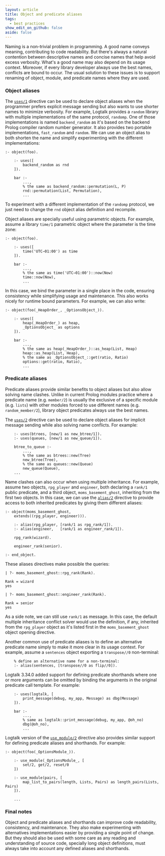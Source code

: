 ```yaml
---
layout: article
title: Object and predicate aliases
tags:
  - best practices
show_edit_on_github: false
aside: false
---
```


Naming is a non-trivial problem in programming. A good name conveys meaning,
contributing to code readability. But there's always a natural contention
between descriptive names and concise names that help avoid excess verbosity.
What's a good name may also depend on its usage context. Moreover, if every
library developer always use the best names, conflicts are bound to occur.
The usual solution to these issues is to support renaming of object, module,
and predicate names where they are used.

### Object aliases

The [`uses/1`](https://logtalk.org/manuals/refman/directives/uses_1.html)
directive can be used to declare object aliases when the programmer prefers
explicit message sending but also wants to use shorter names to minimize
verbosity. For example, Logtalk provides a `random` library with multiple
implementations of the same protocol, `randomp`. One of those implementations
is named `backend_random` as it's based on the backend Prolog compiler random
number generator. It also provides two portable implementations, `fast_random`
and `random`. We can use an object alias to both shorten the name and simplify
experimenting with the different implementations:

```logtalk
:- object(foo).

    :- uses([
        backend_random as rnd
    ]).

    bar :-
        ...,
        % the same as backend_random::permutation(L, P)
        rnd::permutation(List, Permutation),
        ...
```

To experiment with a different implementation of the `randomp` protocol,
we just need to change the `rnd` object alias definition and recompile.

Object aliases are specially useful using parametric objects. For example,
assume a library `time/1` parametric object where the parameter is the time
zone:

```logtalk
:- object(foo).

    :- uses([
        time('UTC−01:00') as time
    ]).

    bar :-
        ...,
        % the same as time('UTC−01:00')::now(Now)
        time::now(Now),
        ...
```

In this case, we bind the parameter in a single place in the code,
ensuring consistency while simplifying usage and maintenance. This
also works nicely for runtime bound parameters. For example, we can
also write:

```logtalk
:- object(foo(_HeapOrder_, _OptionsObject_)).

    :- uses([
        heap(_HeapOrder_) as heap,
        _OptionsObject_ as options
    ]).

    bar :-
        ...,
        % the same as heap(_HeapOrder_)::as_heap(List, Heap)
        heap::as_heap(List, Heap),
        % the same as _OptionsObject_::get(ratio, Ratio)
        options::get(ratio, Ratio),
        ...
```


### Predicate aliases

Predicate aliases provide similar benefits to object aliases but also allow
solving name clashes. Unlike in current Prolog modules practice where a
predicate name (e.g. `member/2`) is usually the exclusive of a specific
module (e.g. `lists`) with other modules forced to use different names
(e.g. `random_member/2`), library object predicates always use the best names.

The [`uses/2`](https://logtalk.org/manuals/refman/directives/uses_2.html)
directive can be used to declare object aliases for implicit message sending
while also solving name conflicts.
For example:

```logtalk
    :- uses(btrees, [new/1 as new_btree/1]).
    :- uses(queues, [new/1 as new_queue/1]).
    
    btree_to_queue :-
        ...,
        % the same as btrees::new(Tree)
        new_btree(Tree),
        % the same as queues::new(Queue)
        new_queue(Queue),
    ...
```

Name clashes can also occur when using multiple inheritance. For example, assume
two objects, `rpg_player` and `engineer`, both declaring a `rank/1` public
predicate, and a third object, `moms_basement_ghost`, inheriting from the first
two objects. In this case, we can use the [`alias/2`](https://logtalk.org/manuals/refman/directives/alias_2.html)
directive to provide access to both inherited predicates by giving them
different aliases:

```logtalk
:- object(moms_basement_ghost,
    extends((rpg_player, engineer))).

    :- alias(rpg_player, [rank/1 as rpg_rank/1]).
    :- alias(engineer,   [rank/1 as engineer_rank/1]).

    rpg_rank(wizard).

    engineer_rank(senior).

:- end_object.
```

These aliases directives make possible the queries:

```text
| ?- moms_basement_ghost::rpg_rank(Rank).

Rank = wizard
yes

| ?- moms_basement_ghost::engineer_rank(Rank).

Rank = senior
yes
```

As a side note, we can still use `rank/1` as message. In this case, the default
multiple inheritance conflict solver would use the definition, if any, inherited
from the `rpg_player` object as it's listed first in the `moms_basement_ghost`
object opening directive.

Another common use of predicate aliases is to define an alternative predicate
name simply to make it more clear in its usage context. For example, assume a
`sentences` object exporting a `transpose//0` non-terminal:

```logtalk
    % define an alternative name for a non-terminal:
    :- alias(sentences, [transpose//0 as flip//0]).
```

Logtalk 3.34.0 added support for defining predicate shorthands where one
or more arguments can be omitted by binding the arguments in the original
predicate call template. For example:

```logtalk
    :- uses(logtalk, [
        print_message(debug, my_app, Message) as dbg(Message)
    ]).

    bar :-
        ...,
        % same as logtalk::print_message(debug, my_app, @oh_no)
        dbg(@oh_no),
        ...
```


Logtalk version of the [`use_module/2`](https://logtalk.org/manuals/refman/directives/use_module_2.html)
directive also provides similar support for defining predicate aliases and
shorthands. For example:

```logtalk
:- object(foo(_OptionsModule_)).

    :- use_module(_OptionsModule_, [
        set/2, get/2, reset/0
    ])

    :- use_module(pairs, [
        map_list_to_pairs(length, Lists, Pairs) as length_pairs(Lists, Pairs)
    ]).

    ...
```

### Final notes

Object and predicate aliases and shorthands can improve code readability,
consistency, and maintenance. They also make experimenting with alternatives
implementations easier by providing a single point of change. But they should
also be used with some care as any reading and understanding of source code,
specially long object definitions, must always take into account any defined
aliases and shorthands.
